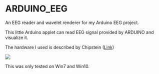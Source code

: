 # ARDUINO_EEG
An EEG reader and wavelet renderer for my Arduino EEG project.

This little Arduino applet can read EEG signal provided by ARDUINO and visualize it.

The hardware I used is described by Chipstein (<a href="https://sites.google.com/site/chipstein/home-page/eeg-with-an-arduino">Link</a>)

<img src="./screenhot.png" />

This was only tested on Win7 and Win10.

